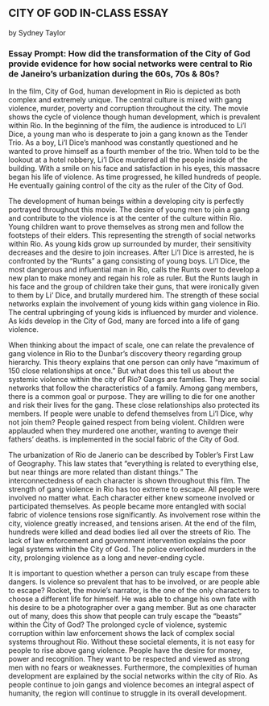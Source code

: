  ## CITY OF GOD IN-CLASS ESSAY 
 by Sydney Taylor 

### Essay Prompt: How  did  the  transformation  of  the  City  of  God  provide  evidence  for  how  social networks were central to Rio de Janeiro’s urbanization during the 60s, 70s & 80s?

  In the film, City of God, human development in Rio is depicted as both complex and extremely unique. The central culture is mixed with gang violence, murder, poverty and corruption throughout the city. The movie shows the cycle of violence though human development, which is prevalent within Rio. In the beginning of the film, the audience is introduced to Li’l Dice, a young man who is desperate to join a gang known as the Tender Trio. As a boy, Li’l Dice’s manhood was constantly questioned and he wanted to prove himself as a fourth member of the trio. When told to be the lookout at a hotel robbery, Li’l Dice murdered all the people inside of the building. With a smile on his face and satisfaction in his eyes, this massacre began his life of violence. As time progressed, he killed hundreds of people. He eventually gaining control of the city as the ruler of the City of God. 
  
  The development of human beings within a developing city is perfectly portrayed throughout this movie. The desire of young men to  join a gang and contribute to the violence is at the center of the culture within Rio. Young children want to prove themselves as strong men and follow the footsteps of their elders. This representing the strength of social networks within Rio. As young kids grow up surrounded by murder, their sensitivity decreases and the desire to join increases. After Li’l Dice is arrested, he is confronted by the “Runts” a gang consisting of young boys. Li’l Dice, the most dangerous and influential man in Rio, calls the Runts over to develop a new plan to make money and regain his role as ruler. But the Runts laugh in his face and the group of children take their guns, that were ironically given to them by Li’ Dice, and brutally murdered him. The strength of these social networks explain the involvement of young kids within gang violence in Rio. The central upbringing of young kids is influenced by murder and violence. As kids develop in the City of God, many are forced into a life of gang violence. 

  When thinking about the impact of scale, one can relate the prevalence of gang violence in Rio to the Dunbar’s discovery theory regarding group hierarchy. This theory explains that one person can only have “maximum of 150 close relationships at once.” But what does this tell us about the systemic violence within the city of Rio? Gangs are families. They are social networks that follow the characteristics of a family. Among gang members, there is a common goal or purpose. They are willing to die for one another and risk their lives for the gang. These close relationships also protected its members. If people were unable to defend themselves from Li’l Dice, why not join them? People gained respect from being violent. Children were applauded when they murdered one another, wanting to avenge their fathers’ deaths. is implemented in the social fabric of the City of God. 

  The urbanization of Rio de Janerio can be described by Tobler’s First Law of Geography. This law states that “everything is related to everything else, but near things are more related than distant things.” The interconnectedness of each character is shown throughout this film. The strength of gang violence in Rio has too extreme to escape. All people were involved no matter what. Each character either knew someone involved or participated themselves. As people became more entangled with social fabric of violence tensions rose significantly. As involvement rose within the city, violence greatly increased, and tensions arisen. At the end of the film, hundreds were killed and dead bodies lied all over the streets of Rio. The lack of law enforcement and government intervention explains the poor legal systems within the City of God. The police overlooked murders in the city, prolonging violence as a long and never-ending cycle. 

  It is important to question whether a person can truly escape from these dangers. Is violence so prevalent that has to be involved, or are people able to escape? Rocket, the movie’s narrator, is the one of the only characters to choose a different life for himself. He was able to change his own fate with his desire to be a photographer over a gang member. But as one character out of many, does this show that people can truly escape the “beasts” within the City of God? The prolonged cycle of violence, systemic corruption within law enforcement shows the lack of complex social systems throughout Rio. Without these societal elements, it is not easy for people to rise above gang violence. People have the desire for money, power and recognition. They want to be respected and viewed as strong men with no fears or weaknesses. Furthermore, the complexities of human development are explained by the social networks within the city of Rio. As people continue to join gangs and violence becomes an integral aspect of humanity, the region will continue to struggle in its overall development. 
